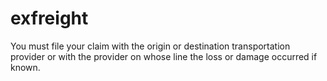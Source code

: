exfreight
=========

You must file your claim with the origin or destination transportation provider or with the provider on whose line the loss or damage occurred if known.
